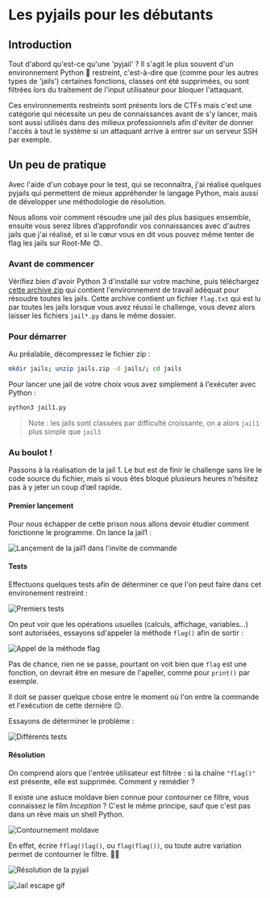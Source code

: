 # Les pyjails pour les débutants


## Introduction

Tout d'abord qu'est-ce qu'une 'pyjail' ? Il s'agit le plus souvent d'un environnement Python 🐍 restreint, c'est-à-dire que (comme pour les autres types de 'jails') certaines fonctions, classes ont été supprimées, ou sont filtrées lors du traitement de l'input utilisateur pour bloquer l'attaquant.

Ces environnements restreints sont présents lors de CTFs mais c'est une catégorie qui nécessite un peu de connaissances avant de s'y lancer, mais sont aussi utilisés dans des milieux professionnels afin d'éviter de donner l'accès à tout le système si un attaquant arrive à entrer sur un serveur SSH par exemple.

## Un peu de pratique

Avec l'aide d'un cobaye pour le test, qui se reconnaîtra, j'ai réalisé quelques pyjails qui permettent de mieux appréhender le langage Python, mais aussi de développer une méthodologie de résolution.

Nous allons voir comment résoudre une jail des plus basiques ensemble, ensuite vous serez libres d’approfondir vos connaissances avec d'autres jails que j'ai réalisé, et si le cœur vous en dit vous pouvez même tenter de flag les jails sur Root-Me 😊.

### Avant de commencer

Vérifiez bien d'avoir Python 3 d'installé sur votre machine, puis téléchargez [cette archive zip](jails.zip) qui contient l'environnement de travail adéquat pour résoudre toutes les jails. Cette archive contient un fichier `flag.txt` qui est lu par toutes les jails lorsque vous avez réussi le challenge, vous devez alors laisser les fichiers `jail*.py` dans le même dossier.

### Pour démarrer

Au préalable, décompressez le fichier zip :

```bash
mkdir jails; unzip jails.zip -d jails/; cd jails
```

Pour lancer une jail de votre choix vous avez simplement à l'exécuter avec Python :

```bash
python3 jail1.py
```

> Note : les jails sont classées par difficulté croissante, on a alors `jail1` plus simple que `jail3`

### Au boulot !

Passons à la réalisation de la jail 1. Le but est de finir le challenge sans lire le code source du fichier, mais si vous êtes bloqué plusieurs heures n'hésitez pas à y jeter un coup d’œil rapide.

#### Premier lançement

Pour nous échapper de cette prison nous allons devoir étudier comment fonctionne le programme. On lance la jail1 :

![Lançement de la jail1 dans l'invite de commande](launch.png)

#### Tests

Effectuons quelques tests afin de déterminer ce que l'on peut faire dans cet environement restreint :

![Premiers tests](tests.png)

On peut voir que les opérations usuelles (calculs, affichage, variables...) sont autorisées, essayons sd'appeler la méthode `flag()` afin de sortir :

![Appel de la méthode flag](tests2.png)

Pas de chance, rien ne se passe, pourtant on voit bien que `flag` est une fonction, on devrait être en mesure de l'apeller, comme pour `print()` par exemple.

Il doit se passer quelque chose entre le moment où l'on entre la commande et l'exécution de cette dernière 😔.

Essayons de déterminer le problème :

![Différents tests](tests3.png)

#### Résolution

On comprend alors que l'entrée utilisateur est filtrée : si la chaîne `"flag()"` est présente, elle est supprimée. Comment y remédier ?

Il existe une astuce moldave bien connue pour contourner ce filtre, vous connaissez le film *Inception* ? C'est le même principe, sauf que c'est pas dans un rêve mais un shell Python.

![Contournement moldave](tests4.png)

En effet, écrire `fflag()lag()`, ou `flag(flag())`, ou toute autre variation permet de contourner le filtre. 🎉🎉

![Résolution de la pyjail](finish.png)

![Jail escape gif](https://media.giphy.com/media/l0OWistc2HUjf6PKM/giphy.gif)


